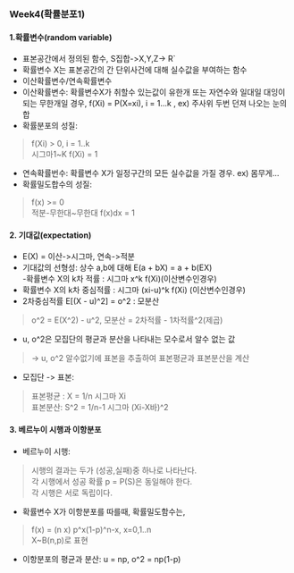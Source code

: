 ### Week4(확률분포1)  

#### 1.확률변수(random variable)
- 표본공간에서 정의된 함수, S집합->X,Y,Z-> R`  
- 확률변수 X는 표본공간의 간 단위사건에 대해 실수값을 부여하는 함수  
- 이산확률변수/연속확률변수  
- 이산확률변수: 확률변수X가 취할수 있는값이 유한개 또는 자연수와 일대일 대잉이 되는 무한개일 경우, f(Xi) = P(X=xi), i = 1...k  , ex) 주사위 두번 던져 나오는 눈의 합  
- 확률분포의 성질:  
> f(Xi) > 0, i = 1..k  
> 시그마1~K f(Xi) = 1  
- 연속확률번수: 확률변수 X가 일정구간의 모든 실수값을 가질 경우.  ex) 몸무게...  
- 확률밀도합수의 성질:  
> f(x) >= 0  
> 적분-무한대~무한대 f(x)dx = 1  

#### 2. 기대값(expectation)
- E(X) = 이산->시그마, 연속->적분  
- 기대값의 선형성: 상수 a,b에 대해 E(a + bX) = a + b(EX)  
-확률변수 X의 k차 적률 : 시그마 x^k f(Xi)(이산변수인경우)  
- 확률변수 X의 k차 중심적률 : 시그마 (xi-u)^k f(Xi) (이산변수인경우)  
- 2차중심적률 E[(X - u)^2] = o^2 : 모분산  
> o^2 = E(X^2) - u^2, 모분산 = 2차적률 - 1차적률^2(제곱)  
- u, o^2은 모집단의 평균과 분산을 나타내는 모수로서 알수 없는 값  
> -> u, o^2 알수없기에 표본을 추출하여 표본평균과 표본분산을 계산  
- 모집단 -> 표본:  
> 표본평균 : X = 1/n 시그마 Xi  
> 표본분산: S^2 = 1/n-1 시그마 (Xi-X바)^2  

#### 3. 베르누이 시행과 이항분포  
- 베르누이 시행:  
> 시행의 결과는 두가 (성공,실패)중 하나로 나타난다.  
> 각 시행에서 성공 확률 p  = P(S)은 동일해야 한다.  
> 각 시행은 서로 독립이다.  
- 확률변수 X가 이항분포를 따를때, 확률밀도함수는,  
> f(x) = (n x) p^x(1-p)^n-x, x=0,1..n  
> X~B(n,p)로 표현  
- 이항분포의 평균과 분산:  u = np,  o^2 = np(1-p)  
